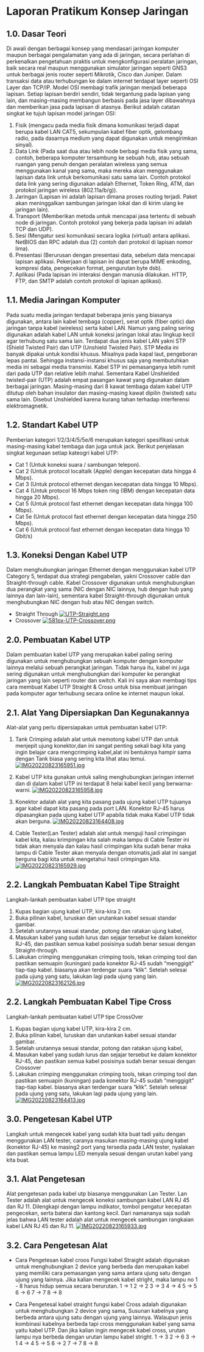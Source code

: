 # Laporan Pratikum Konsep Jaringan
## 1.0. Dasar Teori
Di awali dengan berbagai konsep yang mendasari jaringan komputer maupun berbagai pengalamatan yang ada di jaringan, secara perlahan di perkenalkan pengetahuan praktis untuk mengkonfigurasi peralatan jaringan, baik secara real maupun menggunakan simulator jaringan seperti GNS3 untuk berbagai jenis router seperti Mikrotik, Cisco dan Juniper. Dalam transaksi data atau terhubungan ke dalam internet terdapat layer seperti OSI Layer dan TCP/IP. Model OSI membagi trafik jaringan menjadi beberapa lapisan. Setiap lapisan berdiri sendiri, tidak tergantung pada lapisan yang lain, dan masing-masing membangun berbasis pada jasa layer dibawahnya dan memberikan jasa pada lapisan di atasnya. Berikut adalah catatan singkat ke tujuh lapisan model jaringan OSI:
1. Fisik (mengacu pada media fisik dimana komunikasi terjadi dapat berupa kabel LAN CAT5, sekumpulan kabel fiber optik, gelombang radio, pada dasarnya medium yang dapat digunakan untuk mengirimkan sinyal).
2. Data Link (Pada saat dua atau lebih node berbagi media fisik yang sama, contoh, beberapa komputer tersambung ke sebuah hub, atau sebuah ruangan yang penuh dengan peralatan wireless yang semua menggunakan kanal yang sama, maka mereka akan menggunakan lapisan data link untuk berkomunikasi satu sama lain. Contoh protokol data link yang sering digunakan adalah Ethernet, Token Ring, ATM, dan protokol jaringan wireless (802.11a/b/g)).
3. Jaringan	(Lapisan ini adalah lapisan dimana proses routing terjadi. Paket akan meninggalkan sambungan jaringan lokal dan di kirim ulang ke jaringan lain).
4. Transport (Memberikan metoda untuk mencapai jasa tertentu di sebuah node di jaringan. Contoh protokol yang bekerja pada lapisan ini adalah TCP dan UDP).
5. Sesi (Mengatur sesi komunikasi secara logika (virtual) antara aplikasi. NetBIOS dan RPC adalah dua (2) contoh dari protokol di lapisan nomor lima).
6. Presentasi (Berurusan dengan presentasi data, sebelum data mencapai lapisan aplikasi. Pekerjaan di lapisan ini dapat berupa MIME enkoding, kompresi data, pengecekan format, pengurutan byte dsb).
7. Aplikasi (Pada lapisan ini interaksi dengan manusia dilakukan. HTTP, FTP, dan SMTP adalah contoh protokol di lapisan aplikasi).
## 1.1. Media Jaringan Komputer
Pada suatu media jaringan terdapat beberapa jenis yang biasanya digunakan, antara lain kabel tembaga (copper), serat optik (fiber optic) dan jaringan tanpa kabel (wireless) serta kabel LAN. Namun yang paling sering digunakan adalah kabel LAN untuk koneksi jaringan lokal atau lingkup kecil agar terhubung satu sama lain. Terdapat dua jenis kabel LAN yakni STP (Shield Twisted Pair) dan UTP (Unshield Twisted Pair).
STP Media ini banyak dipakai untuk kondisi khusus. Misalnya pada kapal laut, pengeboran lepas pantai. Sehingga instansi-instansi khusus saja yang membutuhkan media ini sebagai media transmisi. Kabel STP ini pemasanganya lebih rumit dari pada UTP dan relative lebih mahal. Sementara Kabel Unshielded twisted-pair (UTP) adalah empat pasangan kawat yang digunakan dalam berbagai jaringan. Masing-masing dari 8 kawat tembaga dalam kabel UTP ditutup oleh bahan insulator dan masing-masing kawat dipilin (twisted) satu sama lain. Disebut Unshielded karena kurang tahan terhadap interferensi elektromagnetik. 
## 1.2. Standart Kabel UTP
Pemberian kategori 1/2/3/4/5/5e/6 merupakan kategori spesifikasi untuk masing-masing kabel tembaga dan juga untuk jack. Berikut penjelasan singkat kegunaan setiap kateogri kabel UTP:
- Cat 1 (Untuk koneksi suara / sambungan telepon).
- Cat 2 (Untuk protocol localtalk (Apple) dengan kecepatan data hingga 4 Mbps).
- Cat 3 (Untuk protocol ethernet dengan kecepatan data hingga 10 Mbps).
- Cat 4 (Untuk protocol 16 Mbps token ring (IBM) dengan kecepatan data hingga 20 Mbps).
- Cat 5 (Untuk protocol fast ethernet dengan kecepatan data hingga 100 Mbps).
- Cat 5e (Untuk protocol fast ethernet dengan kecepatan data hingga 250 Mbps).
- Cat 6 (Untuk protocol fast ethernet dengan kecepatan data hingga 10 Gbit/s)
## 1.3. Koneksi Dengan Kabel UTP
Dalam menghubungkan jaringan Ethernet dengan menggunakan kabel UTP Category 5, terdapat dua strategi pengabelan, yakni Crossover cable dan Straight-through cable. Kabel Crossover digunakan untuk menghubungkan dua perangkat yang sama (NIC dengan NIC lainnya, hub dengan hub yang lainnya dan lain-lain), sementara kabel Straight-through digunakan untuk menghubungkan NIC dengan hub atau NIC dengan switch.
- Straight Through
[![UTP-Straight.png](https://i.postimg.cc/j5RrND3d/UTP-Straight.png)](https://postimg.cc/DWpD3wKt)
- Crossover
[![581px-UTP-Crossover.png](https://i.postimg.cc/ZRjzLJXP/581px-UTP-Crossover.png)](https://postimg.cc/47K0fRfn)
## 2.0. Pembuatan Kabel UTP
Dalam pembuatan kabel UTP yang merupakan kabel paling sering digunakan untuk menghubungkan sebuah komputer dengan komputer lainnya melalui sebuah perangkat jaringan. Tidak hanya itu, kabel ini juga sering digunakan untuk menghubungkan dari komputer ke perangkat jaringan yang lain seperti router dan switch. Kali ini saya akan membagi tips cara membuat Kabel UTP Straight & Cross untuk bisa membuat jaringan pada komputer agar terhubung secara online ke internet maupun lokal.
## 2.1. Alat Yang Dipersiapkan Dan Kegunakannya
Alat-alat yang perlu dipersiapakan untuk pembuatan kabel UTP:
1. Tank Crimping adalah alat untuk memotong kabel UTP dan untuk menjepit ujung konektor,dan ini sangat penting sekali bagi kita yang ingin belajar cara mengcrimping kabel,alat ini bentuknya hampir sama dengan Tank biasa yang sering kita lihat atau temui.
[![IMG20220823165951.jpg](https://i.postimg.cc/LsXvLSFP/IMG20220823165951.jpg)](https://postimg.cc/yDMFCwd6)

2. Kabel UTP kita gunakan untuk saling menghubungkan jaringan internet dan di dalam kabel UTP ini terdapat 8 helai kabel kecil yang berwarna-warni.
[![IMG20220823165958.jpg](https://i.postimg.cc/K8QJ1zwF/IMG20220823165958.jpg)](https://postimg.cc/QF9pPXjn)

3. Konektor adalah alat yang kita pasang pada ujung kabel UTP tujuanya agar kabel dapat kita pasang pada port LAN. Konektor RJ-45 harus dipasangkan pada ujung kabel UTP apabila tidak maka Kabel UTP tidak akan berguna.
[![IMG20220823164408.jpg](https://i.postimg.cc/6qRMqhJ1/IMG20220823164408.jpg)](https://postimg.cc/xNfvFMdK)

4. Cable Tester(Lan Tester) adalah alat untuk menguji hasil crimpingan kabel kita, kalau krimpingan kita salah maka lampu di Cable Tester ini tidak akan menyala dan kalau hasil crimpingan kita sudah benar maka lampu di Cable Tester akan menyala dengan otomatis,jadi alat ini sangat berguna bagi kita untuk mengetahui hasil crimpingan kita.
[![IMG20220823165929.jpg](https://i.postimg.cc/BvqBs0ny/IMG20220823165929.jpg)](https://postimg.cc/WdHk6xr6)
## 2.2. Langkah Pembuatan Kabel Tipe Straight
Langkah-lankah pembuatan kabel UTP tipe straight
1. Kupas bagian ujung kabel UTP, kira-kira 2 cm.
2. Buka pilinan kabel, luruskan dan urutankan kabel sesuai standar gambar.
3. Setelah urutannya sesuai standar, potong dan ratakan ujung kabel,
4. Masukan kabel yang sudah lurus dan sejajar tersebut ke dalam konektor RJ-45, dan pastikan semua kabel posisinya sudah benar sesuai dengan Straight-through.
5. Lakukan crimping menggunakan crimping tools, tekan crimping tool dan pastikan semuapin (kuningan) pada konektor RJ-45 sudah “menggigit” tiap-tiap kabel. biasanya akan terdengar suara “klik”. Setelah selesai pada ujung yang satu, lakukan lagi pada ujung yang lain.
[![IMG20220823162126.jpg](https://i.postimg.cc/G247wCMR/IMG20220823162126.jpg)](https://postimg.cc/JDWcZ9VY)
## 2.2. Langkah Pembuatan Kabel Tipe Cross
Langkah-lankah pembuatan kabel UTP tipe CrossOver
1. Kupas bagian ujung kabel UTP, kira-kira 2 cm.
2. Buka pilinan kabel, luruskan dan urutankan kabel sesuai standar gambar.
3. Setelah urutannya sesuai standar, potong dan ratakan ujung kabel,
4. Masukan kabel yang sudah lurus dan sejajar tersebut ke dalam konektor RJ-45, dan pastikan semua kabel posisinya sudah benar sesuai dengan Crossover
5. Lakukan crimping menggunakan crimping tools, tekan crimping tool dan pastikan semuapin (kuningan) pada konektor RJ-45 sudah “menggigit” tiap-tiap kabel. biasanya akan terdengar suara “klik”. Setelah selesai pada ujung yang satu, lakukan lagi pada ujung yang lain.
[![IMG20220823164413.jpg](https://i.postimg.cc/Nf6NwbxK/IMG20220823164413.jpg)](https://postimg.cc/YhSN66Z7)
## 3.0. Pengetesan Kabel UTP
Langkah untuk mengecek kabel yang sudah kita buat tadi yaitu dengan menggunakan LAN tester, caranya masukan masing-masing ujung kabel (konektor RJ-45) ke masing2 port yang tersedia pada LAN tester, nyalakan dan pastikan semua lampu LED menyala sesuai dengan urutan kabel yang kita buat.

## 3.1. Alat Pengetesan
Alat pengetesan pada kabel utp biasanya menggunakan Lan Tester. Lan Tester adalah alat untuk mengecek koneksi sambungan kabel LAN RJ 45 dan RJ 11. Dilengkapi dengan lampu indikator, tombol pengatur kecepatan pengecekan, serta baterai dan kantong kecil. Dari namananya saja sudah jelas bahwa LAN tester adalah alat untuk mengecek sambungan rangkaian kabel LAN RJ 45 dan RJ 11.
[![IMG20220823165933.jpg](https://i.postimg.cc/FKDgHBfK/IMG20220823165933.jpg)](https://postimg.cc/Ty5WkQJ8)

## 3.2. Cara Pengetesan Alat 
- Cara Pengetesan kabel croos
    Fungsi kabel Straight adalah digunakan untuk menghubungkan 2 device yang berbeda dan merupakan kabel yang memiliki cara pemasangan yang sama antara ujung satu  dengan ujung yang lainnya. Jika kalian mengecek kabel stright, maka lampu no 1 - 8 harus hidup semua secara berurutan.
    1 -> 1
    2 -> 2
    3 -> 3
    4 -> 4
    5 -> 5
    6 -> 6
    7 -> 7
    8 -> 8

- Cara Pengetesal kabel straight
    fungsi kabel Cross adalah digunakan untuk menghubungkan 2 device yang sama, Susunan kabelnya yang berbeda antara ujung satu dengan ujung yang lainnya. Walaupun jenis kombinasi kabelnya berbeda tapi cross menggunakan kabel yang sama yaitu kabel UTP. Dan jika kalian ingin mengecek kabel cross, urutan lampu nya berbeda dengan urutan lampu kabel stright.
    1 -> 3
    2 -> 6
    3 -> 1
    4 -> 4
    5 -> 5
    6 -> 2
    7 -> 7
    8 -> 8
    






